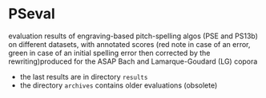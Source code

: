 # PSeval
evaluation results of engraving-based pitch-spelling algos (PSE and PS13b)
on different datasets, with annotated scores (red note in case of an error, green in case of an initial spelling error then corrected by the rewriting)produced for the ASAP Bach and Lamarque-Goudard (LG) copora

- the last results are in directory `results`
- the directory `archives` contains older evaluations (obsolete)
